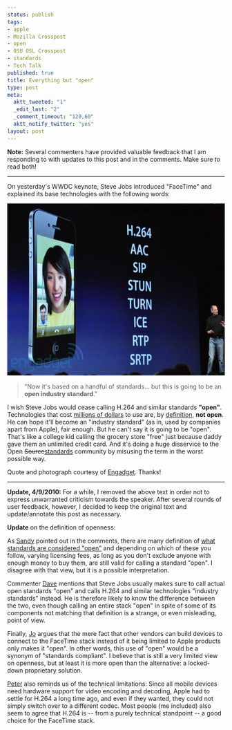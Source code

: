 ```yaml
--- 
status: publish
tags: 
- apple
- Mozilla Crosspost
- open
- OSU OSL Crosspost
- standards
- Tech Talk
published: true
title: Everything but "open"
type: post
meta: 
  aktt_tweeted: "1"
  _edit_last: "2"
  _comment_timeout: "120,60"
  aktt_notify_twitter: "yes"
layout: post
---
```

<strong>Note:</strong> Several commenters have provided valuable feedback that I am responding to with updates to this post and in the comments. Make sure to read both!
<hr />

On yesterday's WWDC keynote, Steve Jobs introduced "FaceTime" and explained its base technologies with the following words:

<img src="/media/wp/2010/06/engadget-apple-wwdc-2010-open.jpg" alt="" title="Engadget: Apple WWDC 2010 Keynote" width="600" height="398" class="alignnone size-full wp-image-2781" />

<blockquote>"Now it's based on a handful of standards... but this is going to be an <strong>open industry standard</strong>."</blockquote>

I wish Steve Jobs would cease calling H.264 and similar standards <strong>"open"</strong>. Technologies that cost <a href="http://shaver.off.net/diary/2010/01/23/html5-video-and-codecs/">millions of dollars</a> to use are, by <a href="http://en.wikipedia.org/wiki/Open_standard">definition</a>, <strong>not open</strong>. He can hope it'll become an "industry standard" (as in, used by companies apart from Apple), fair enough. But he can't say it is going to be "open". That's like a college kid calling the grocery store "free" just because daddy gave them an unlimited credit card. And it's doing a huge disservice to the Open <del datetime="2010-06-09T11:42:29+00:00">Source</del><ins datetime="2010-06-09T11:42:29+00:00">standards</ins> community by misusing the term in the worst possible way.

<p class="credits">Quote and photograph courtesy of <a href="http://www.engadget.com/2010/06/07/steve-jobs-live-from-wwdc-2010/">Engadget</a>. Thanks!</p>

<hr />

<strong>Update, 4/9/2010:</strong> For a while, I removed the above text in order not to express unwarranted criticism towards the speaker. After several rounds of user feedback, however, I decided to keep the original text and update/annotate this post as necessary.

<strong>Update</strong> on the definition of openness:

As <a href="http://fredericiana.com/2010/06/08/everything-but-open/#comment-263142">Sandy</a> pointed out in the comments, there are many definition of <a href="http://en.wikipedia.org/wiki/Open_standard">what standards are considered "open"</a> and depending on which of these you follow, varying licensing fees, as long as you don't exclude anyone with enough money to buy them, are still valid for calling a standard "open". I disagree with that view, but it is a possible interpretation.

Commenter <a href="http://fredericiana.com/2010/06/08/everything-but-open/#comment-263160">Dave</a> mentions that Steve Jobs usually makes sure to call actual open standards "open" and calls H.264 and similar technologies "industry standards" instead. He is therefore likely to know the difference between the two, even though calling an entire stack "open" in spite of some of its components not matching that definition is a strange, or even misleading, point of view.

Finally, <a href="http://fredericiana.com/2010/06/08/everything-but-open/#comment-263155">Jo</a> argues that the mere fact that other vendors can build devices to connect to the FaceTime stack instead of it being limited to Apple products only makes it "open". In other words, this use of "open" would be a synonym of "standards compliant". I believe that is still a very limited view on openness, but at least it is more open than the alternative: a locked-down proprietary solution.

<a href="http://fredericiana.com/2010/06/08/everything-but-open/#comment-263152">Peter</a> also reminds us of the technical limitations: Since all mobile devices need hardware support for video encoding and decoding, Apple had to settle for H.264 a long time ago, and even if they wanted, they could not simply switch over to a different codec. Most people (me included) also seem to agree that H.264 is -- from a purely technical standpoint -- a good choice for the FaceTime stack.
